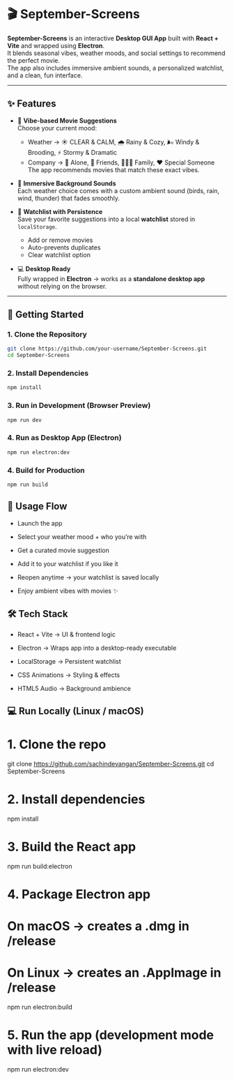# 🎬 September-Screens  

**September-Screens** is an interactive **Desktop GUI App** built with **React + Vite** and wrapped using **Electron**.  
It blends seasonal vibes, weather moods, and social settings to recommend the perfect movie.  
The app also includes immersive ambient sounds, a personalized watchlist, and a clean, fun interface.  

---

## ✨ Features  

- 🍂 **Vibe-based Movie Suggestions**  
  Choose your current mood:  
  - Weather → ☀️ CLEAR & CALM, 🌧️ Rainy & Cozy, 🌬️ Windy & Brooding, ⚡ Stormy & Dramatic  
  - Company → 👤 Alone, 👥 Friends, 👨‍👩‍👧 Family, ❤️ Special Someone  
  The app recommends movies that match these exact vibes.  

- 🎵 **Immersive Background Sounds**  
  Each weather choice comes with a custom ambient sound (birds, rain, wind, thunder) that fades smoothly.  

- 📝 **Watchlist with Persistence**  
  Save your favorite suggestions into a local **watchlist** stored in `localStorage`.  
  - Add or remove movies  
  - Auto-prevents duplicates  
  - Clear watchlist option  

- 💻 **Desktop Ready**  
  Fully wrapped in **Electron** → works as a **standalone desktop app** without relying on the browser.  

---

## 🚀 Getting Started  

### 1. Clone the Repository  
```bash
git clone https://github.com/your-username/September-Screens.git
cd September-Screens
```
### 2. Install Dependencies
```bash
npm install
```
### 3. Run in Development (Browser Preview)

```bash
npm run dev
```

### 4. Run as Desktop App (Electron)
```bash
npm run electron:dev
```

### 4. Build for Production
```bash
npm run build
```

## 📖 Usage Flow

- Launch the app

- Select your weather mood + who you’re with

- Get a curated movie suggestion

- Add it to your watchlist if you like it

- Reopen anytime → your watchlist is saved locally

- Enjoy ambient vibes with movies ✨

## 🛠️ Tech Stack

- React + Vite → UI & frontend logic

- Electron → Wraps app into a desktop-ready executable

- LocalStorage → Persistent watchlist

- CSS Animations → Styling & effects

- HTML5 Audio → Background ambience


## 💻 Run Locally (Linux / macOS)
# 1. Clone the repo
git clone https://github.com/sachindevangan/September-Screens.git
cd September-Screens

# 2. Install dependencies
npm install

# 3. Build the React app
npm run build:electron

# 4. Package Electron app
#   On macOS → creates a .dmg in /release
#   On Linux → creates an .AppImage in /release
npm run electron:build

# 5. Run the app (development mode with live reload)
npm run electron:dev
